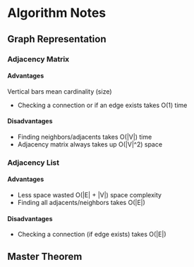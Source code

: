 # Algorithm Notes

## Graph Representation

### Adjacency Matrix

#### Advantages
Vertical bars mean cardinality (size)

* Checking a connection or if an edge exists takes O(1) time

#### Disadvantages
* Finding neighbors/adjacents takes O(|V|) time
* Adjacency matrix always takes up O(|V|^2) space

### Adjacency List

#### Advantages
* Less space wasted O(|E| + |V|) space complexity
* Finding all adjacents/neighbors takes O(|E|)

#### Disadvantages
* Checking a connection (if edge exists) takes O(|E|) 

## Master Theorem

